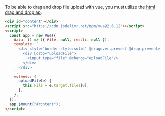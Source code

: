 To be able to drag and drop file upload with vue, you
must utilize the
[html drag and drop api](https://developer.mozilla.org/en-US/docs/Web/API/HTML_Drag_and_Drop_API).

```html
<div id="content"></div>
<script src="https://cdn.jsdelivr.net/npm/vue@2.6.12"></script>
<script>
  const app = new Vue({
    data: () => ({ File: null, result: null }),
    template: `
      <div style="border-style:solid" @dragover.prevent @drop.prevent>
        <div @drop="uploadFile">
          <input type="file" @change="uploadFile"/>
        </div>
      </div>
    `,
    methods: {
      uploadFile(e) {
        this.File = e.target.files[0];
      },
    },
  });
  app.$mount("#content");
</script>
```

<div id="content"></div>
<script src="https://cdn.jsdelivr.net/npm/vue@2.6.12"></script>
<script>
  const app = new Vue({
    data: () => ({ File: []}),
    template: `
      <div style="border-style:solid;" @dragover.prevent @drop.prevent>
      <input type="file" multiple @change="uploadFile"/>
        <div @drop="dragFile" style="background-color:green;">
        Or drag the file here
        <div v-if="File.length">
        <li v-for="file in File" :key="file">
        {{file[0]['name']}}
        </li>
        </div>
        </div>
      </div>
    `,
    methods: {
      uploadFile(e) {
        this.File = e.target.files;
      },
      dragFile(e) {
        this.File.push(e.dataTransfer.files);
      }
  }
  });
  app.$mount("#content");
</script>
